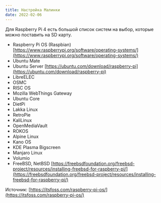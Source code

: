 ```yaml
---
title: Настройка Малинки
date: 2022-02-06
---
```


Для Raspberry Pi 4 есть большой список систем на выбор, которые можно поставить на SD карту.

* Raspberry Pi OS (Raspbian) [https://www.raspberrypi.org/software/operating-systems/](https://www.raspberrypi.org/software/operating-systems/)
* Ubuntu Mate
* Ubuntu Server [https://ubuntu.com/download/raspberry-pi](https://ubuntu.com/download/raspberry-pi)
* LibreELEC
* OSMC
* RISC OS
* Mozilla WebThings Gateway
* Ubuntu Core
* DietPi
* Lakka Linux
* RetroPie
* KaliLinux
* OpenMediaVault
* ROKOS
* Alpine Linux
* Kano OS
* KDE Plasma Bigscreen
* Manjaro Linux
* Volumio
* FreeBSD, NetBSD [https://freebsdfoundation.org/freebsd-project/resources/installing-freebsd-for-raspberry-pi/](https://freebsdfoundation.org/freebsd-project/resources/installing-freebsd-for-raspberry-pi/)

Источник: [https://itsfoss.com/raspberry-pi-os/](https://itsfoss.com/raspberry-pi-os/)